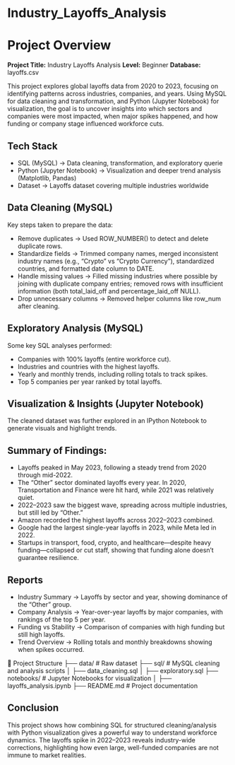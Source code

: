 # Industry_Layoffs_Analysis

# Project Overview

**Project Title:** Industry Layoffs Analysis
**Level:** Beginner
**Database:** layoffs.csv


This project explores global layoffs data from 2020 to 2023, focusing on identifying patterns across industries, companies, and years. Using MySQL for data cleaning and transformation, and Python (Jupyter Notebook) for visualization, the goal is to uncover insights into which sectors and companies were most impacted, when major spikes happened, and how funding or company stage influenced workforce cuts.

## Tech Stack

- SQL (MySQL) → Data cleaning, transformation, and exploratory querie
- Python (Jupyter Notebook) → Visualization and deeper trend analysis (Matplotlib, Pandas)
- Dataset → Layoffs dataset covering multiple industries worldwide

## Data Cleaning (MySQL)

Key steps taken to prepare the data:

- Remove duplicates → Used ROW_NUMBER() to detect and delete duplicate rows.
- Standardize fields → Trimmed company names, merged inconsistent industry names (e.g., “Crypto” vs “Crypto Currency”), standardized countries, and formatted date column to DATE.
- Handle missing values → Filled missing industries where possible by joining with duplicate company entries; removed rows with insufficient information (both total_laid_off and percentage_laid_off NULL).
- Drop unnecessary columns → Removed helper columns like row_num after cleaning.

## Exploratory Analysis (MySQL)

Some key SQL analyses performed:

- Companies with 100% layoffs (entire workforce cut).
- Industries and countries with the highest layoffs.
- Yearly and monthly trends, including rolling totals to track spikes.
- Top 5 companies per year ranked by total layoffs.

## Visualization & Insights (Jupyter Notebook)

The cleaned dataset was further explored in an IPython Notebook to generate visuals and highlight trends.

## Summary of Findings:

- Layoffs peaked in May 2023, following a steady trend from 2020 through mid-2022.
- The “Other” sector dominated layoffs every year. In 2020, Transportation and Finance were hit hard, while 2021 was relatively quiet.
- 2022–2023 saw the biggest wave, spreading across multiple industries, but still led by “Other.”
- Amazon recorded the highest layoffs across 2022–2023 combined.
- Google had the largest single-year layoffs in 2023, while Meta led in 2022.
- Startups in transport, food, crypto, and healthcare—despite heavy funding—collapsed or cut staff, showing that funding alone doesn’t guarantee resilience.

## Reports

- Industry Summary → Layoffs by sector and year, showing dominance of the “Other” group.
- Company Analysis → Year-over-year layoffs by major companies, with rankings of the top 5 per year.
- Funding vs Stability → Comparison of companies with high funding but still high layoffs.
- Trend Overview → Rolling totals and monthly breakdowns showing when spikes occurred.

📂 Project Structure
├── data/                 # Raw dataset
├── sql/                  # MySQL cleaning and analysis scripts
│   ├── data_cleaning.sql
│   ├── exploratory.sql
├── notebooks/            # Jupyter Notebooks for visualization
│   ├── layoffs_analysis.ipynb
├── README.md             # Project documentation

## Conclusion

This project shows how combining SQL for structured cleaning/analysis with Python visualization gives a powerful way to understand workforce dynamics. The layoffs spike in 2022–2023 reveals industry-wide corrections, highlighting how even large, well-funded companies are not immune to market realities.
